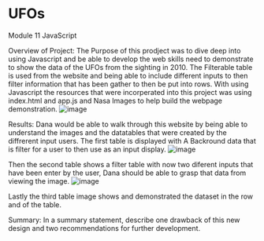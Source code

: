 # UFOs

Module 11 JavaScript 

Overview of Project:
The Purpose of this prodject was to dive deep into using Javascript and be able to develop the web skills need to demonstrate to show the data  of the UFOs from the sighting in 2010. The Filterable table is used from the website and being able to include different inputs to then filter information that has been gather to then be put into rows. With using Javascript the resources that were incorperated into this project was using index.html and app.js and Nasa Images to help build the webpage demonstration. 
![image](https://user-images.githubusercontent.com/95897182/158081099-e5ef3651-9077-4c52-b5bb-df35ef91f5cf.png)
































Results:
Dana would be able to walk through this website by being able to understand the images and the datatables that were created by the diffrerent input users. 
The first table is displayed with A Backround data that is filter for a user to then use as an input display. 
![image](https://user-images.githubusercontent.com/95897182/158081692-33e5a2f7-3db2-4745-a88a-52cb3bd581f3.png)

Then the second table shows a filter table with now two diferent inputs that have been enter by the user, Dana should be able to grasp that data from viewing the image. 
![image](https://user-images.githubusercontent.com/95897182/158081850-a263003a-c35f-45f9-938c-2e6cb0790e10.png)

Lastly the third table image shows and demonstrated the dataset in the row and of the table. 


Summary: In a summary statement, describe one drawback of this new design and two recommendations for further development.
